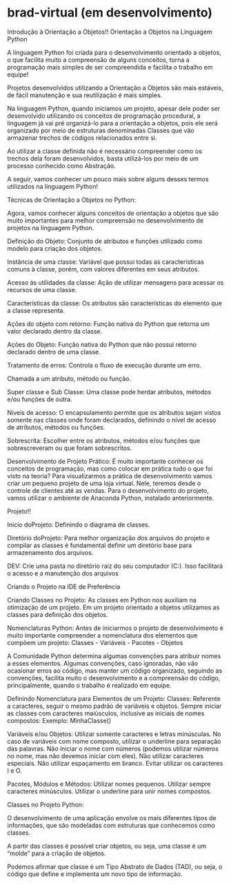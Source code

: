 # brad-virtual (em desenvolvimento)
Introdução à Orientação a Objetos!!
Orientação a Objetos na Linguagem Python

A linguagem Python foi criada para o desenvolvimento orientado a objetos, o que facilita muito a compreensão de alguns conceitos, torna a programação mais simples de ser compreendida e facilita o trabalho em equipe!

Projetos desenvolvidos utilizando a Orientação a Objetos são mais estáveis, de fácil manutenção e sua reutilização é mais simples.

Na linguagem Python, quando iniciamos um projeto, apesar dele poder ser desenvolvido utilizando os conceitos de programação procedural, a linguagem já vai pré organizá-lo para a orientação a objetos, pois ele será organizado por meio de estruturas denominadas Classes que vão armazenar trechos de códigos relacionados entre si.

Ao utilizar a classe definida não é necessário compreender como os trechos dela foram desenvolvidos, basta utilizá-los por meio de um processo conhecido como Abstração.

A seguir, vamos conhecer um pouco mais sobre alguns desses termos utilizados na linguagem Python!

Técnicas de Orientação a Objetos no Python:

Agora, vamos conhecer alguns conceitos de orientação a objetos que são
muito importantes para melhor compreensão no desenvolvimento de projetos na
linguagem Python.

Definição do Objeto:
Conjunto de atributos e funções utilizado
como modelo para criação dos objetos.

Instância de uma classe:
Variável que possui todas as características
comuns à classe, porém, com valores
diferentes em seus atributos.

Acesso às utilidades da classe:
Ação de utilizar mensagens para acessar
os recursos de uma classe.

Características da classe:
Os atributos são características do
elemento que a classe representa.

Ações do objeto com retorno:
Função nativa do Python que retorna um
valor declarado dentro da classe.

Ações do Objeto:
Função nativa do Python que não possui
retorno declarado dentro de uma classe.

Tratamento de erros:
Controla o fluxo de execução durante um
erro.

Chamada a um atributo, método ou função.

Super classe e Sub Classe:
Uma classe pode herdar atributos, métodos
e/ou funções de outra.

Níveis de acesso:
O encapsulamento permite que os atributos
sejam vistos somente nas classes onde
foram declarados, definindo o nível de
acesso de atributos, métodos ou funções.

Sobrescrita:
Escolher entre os atributos, métodos e/ou
funções que sobrescreveram ou que foram
sobrescritos.

Desenvolvimento de Projeto Prático:
É muito importante conhecer os conceitos de programação, mas como colocar em
prática tudo o que foi visto na teoria?
Para visualizarmos a prática de desenvolvimento vamos criar um pequeno
projeto de uma loja virtual. Nele, teremos desde o controle de clientes até as
vendas.
Para o desenvolvimento do projeto, vamos utilizar o ambiente de Anaconda
Python, instalado anteriormente.

Projeto!!

Início doProjeto:
Definindo o diagrama de classes.

Diretório doProjeto:
Para melhor organização dos arquivos do projeto e compilar as classes é fundamental definir um diretório base para armazenamento dos arquivos.

DEV:
Crie uma pasta no diretório raiz do seu computador (C:). Isso facilitará o acesso e a manutenção dos arquivos

Criando o Projeto na IDE de Preferência

Criando Classes no Projeto:
As classes em Python nos auxiliam na otimização de um projeto.
Em um projeto orientado a objetos utilizamos as classes para definição dos
objetos.

Nomenclaturas Python:
Antes de iniciarmos o projeto de desenvolvimento é muito importante
compreender a nomenclatura dos elementos que compõem um projeto:
Classes - Variáveis - Pacotes - Objetos

A Comunidade Python determina algumas convenções para atribuir nomes a
esses elementos.
Algumas convenções, caso ignoradas, não vão ocasionar erros ao código, mas
manter um código organizado, seguindo as convenções, facilita muito o
desenvolvimento e a compreensão do código, principalmente, quando o
trabalho é realizado em equipe.

Definindo Nomenclatura para Elementos de um Projeto:
Classes:
Referente a caracteres, seguir o mesmo padrão de variáveis e objetos.
Sempre iniciar as classes com caracteres maiúsculos, inclusive as iniciais de nomes compostos:
Exemplo: MinhaClasse()

Variáveis e/ou Objetos:
Utilizar somente caracteres e letras minúsculas.
No caso de variáveis com nome composto, utilizar o underline para separação das palavras.
Não iniciar o nome com números (podemos utilizar números no nome, mas não devemos iniciar com eles).
Não utilizar caracteres especiais.
Não utilizar espaçamento em branco.
Evitar utilizar os caracteres I e O.

Pacotes, Módulos e Métodos:
Utilizar nomes pequenos.
Utilizar sempre caracteres minúsculos.
Utilizar o underline para unir nomes compostos.

Classes no Projeto Python:

O desenvolvimento de uma aplicação envolve os mais diferentes tipos de informações, que são modeladas com estruturas que conhecemos como classes.

A partir das classes é possível criar objetos, ou seja, uma classe é um “molde” para a criação de objetos.

Podemos afirmar que classe é um Tipo Abstrato de Dados (TAD), ou seja, o código que define e implementa um novo tipo de informação.

